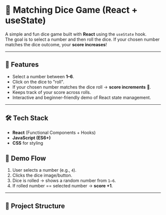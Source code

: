 # 🎲 Matching Dice Game (React + useState)

A simple and fun dice game built with **React** using the `useState` hook.  
The goal is to select a number and then roll the dice. If your chosen number matches the dice outcome, your **score increases**!

---

## 🚀 Features
- Select a number between **1–6**.
- Click on the dice to "roll".
- If your chosen number matches the dice roll → **score increments** 🎉.
- Keeps track of your score across rolls.
- Interactive and beginner-friendly demo of React state management.

---

## 🛠️ Tech Stack
- **React** (Functional Components + Hooks)
- **JavaScript (ES6+)**
- **CSS** for styling



## 📸 Demo Flow
1. User selects a number (e.g., `4`).
2. Clicks the dice image/button.
3. Dice is rolled → shows a random number from `1–6`.
4. If rolled number == selected number → **score +1**.

---

## 📂 Project Structure
